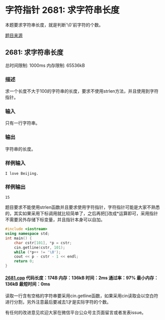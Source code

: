 # 字符指针 2681: 求字符串长度

本题要求字符串长度，就是判断'\0'前字符的个数。

[题目来源](http://bailian.openjudge.cn/practice/2681/)

## 2681: 求字符串长度

总时间限制: 1000ms    内存限制: 65536kB

### 描述

求一个长度不大于100的字符串的长度，要求不使用strlen方法，并且使用到字符指针。

### 输入

只有一行字符串。

### 输出

字符串的长度。

### 样例输入
```
I love Beijing.
```
### 样例输出
```
15
```
题目要求不能使用strlen函数并且要求使用字符指针，字符指针可能是大家不熟悉的，其实如果采用下标调用就比较简单了，之后再把[]改成*运算即可，采用指针不需要另外存储下标变量，并且指针本身可以自加。
```cpp
#include <iostream>
using namespace std;
int main() {
	char cstr[101], *p = cstr;
	cin.getline(cstr, 101);
	while (*p++ != '\0');
	cout << p - cstr - 1 << endl;
	return 0;
}
```
#### [2681.cpp](https://github.com/Ienu/ExerciseEveryday/blob/master/Code/2600-2699/2681.cpp) 代码长度：174B 内存：136kB 时间：2ms 通过率：97% 最小内存：136kB  最短时间：0ms

读取一行含有空格的字符串要采用cin.getline函数，如果采用cin读取会以空白符进行分割，另外注意最后要减去1才是实际字符的个数。

有任何的改进意见欢迎大家在微信平台公众号主页面留言或者发表issue。

